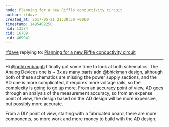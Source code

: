 ```yaml
---
node: Planning for a new Riffle conductivity circuit
author: rfdave
created_at: 2017-05-21 21:30:50 +0000
timestamp: 1495402250
nid: 13374
cid: 16789
uid: 469941
---
```




[rfdave](../profile/rfdave) replying to: [Planning for a new Riffle conductivity circuit](../notes/pdhixenbaugh/08-20-2016/planning-for-a-new-riffle-conductivity-circuit)

----
Hi [@pdhixenbaugh](/profile/pdhixenbaugh) 
I finally got some time to look at both schematics. The Analog Devices one is ~ 3x as many parts adn [@bhickman](/profile/bhickman) design, although both of these schematics are missing the power supply sections, and the AD one is more complicated, it requires more voltage rails, so the complexity is going to go up more. From an accuracy point of view, AD goes through an analysis of the measurement accuracy, so from an expense point of view, the design based on the AD design will be more expensive, but possibly more accurate.

From a DIY point of view, starting with a fabricated board, there are more components, so more work and more money to build with the AD design. 